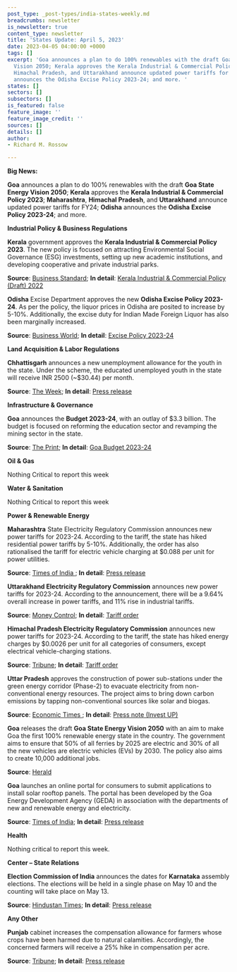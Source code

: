 ```yaml
---
post_type: _post-types/india-states-weekly.md
breadcrumbs: newsletter
is_newsletter: true
content_type: newsletter
title: 'States Update: April 5, 2023'
date: 2023-04-05 04:00:00 +0000
tags: []
excerpt: 'Goa announces a plan to do 100% renewables with the draft Goa State Energy
  Vision 2050; Kerala approves the Kerala Industrial & Commercial Policy 2023; Maharashtra,
  Himachal Pradesh, and Uttarakhand announce updated power tariffs for FY24; Odisha
  announces the Odisha Excise Policy 2023-24; and more. '
states: []
sectors: []
subsectors: []
is_featured: false
feature_image: ''
feature_image_credit: ''
sources: []
details: []
author:
- Richard M. Rossow

---
```

**Big News:**

**Goa** announces a plan to do 100% renewables with the draft **Goa State Energy Vision 2050**; **Kerala** approves the **Kerala Industrial & Commercial Policy 2023**; **Maharashtra**, **Himachal Pradesh**, and **Uttarakhand** announce updated power tariffs for FY24; **Odisha** announces the **Odisha** **Excise Policy 2023-24**; and more.

**Industrial Policy & Business Regulations**

**Kerala** government approves the **Kerala Industrial & Commercial Policy 2023**. The new policy is focused on attracting Environmental Social Governance (ESG) investments, setting up new academic institutions, and developing cooperative and private industrial parks.

**Source**: [Business Standard](https://www.business-standard.com/india-news/kerala-approves-new-industrial-policy-to-become-hub-of-developed-industries-123032900987_1.html); **In detail**: [Kerala Industrial & Commercial Policy (Draft) 2022](https://keralaindustry.org/images/2022/policy_book_V2_english.pdf)

**Odisha** Excise Department approves the new **Odisha Excise Policy 2023-24**. As per the policy, the liquor prices in Odisha are posited to increase by 5-10%. Additionally, the excise duty for Indian Made Foreign Liquor has also been marginally increased.

**Source**: [Business World](https://www.businessworld.in/article/Odisha-Announces-Excise-Policy-For-2023-24-Liquor-Prices-To-Go-Up-Beach-Shacks-To-Promote-Tourism-/31-03-2023-471262/); **In detail**: [Excise Policy 2023-24](https://excise.odisha.gov.in/sites/default/files/2023-03/Excise%20Policy%202023-24%20%282%29.pdf)

**Land Acquisition & Labor Regulations**

**Chhattisgarh** announces a new unemployment allowance for the youth in the state. Under the scheme, the educated unemployed youth in the state will receive INR 2500 (\~$30.44) per month.

**Source**: [The Week](https://www.theweek.in/news/india/2023/04/01/chhattisgarh-cm-baghel-launches-unemployment-allowance-scheme-socio-economic-survey.html); **In detail**: [Press release](https://acrobat.adobe.com/id/urn%3Aaaid%3Asc%3AVA6C2%3Aecb19f6d-1e7d-4fde-a0e3-c6f1d82482b7/?locale=en-US&viewer%21megaVerb=group-discover&filetype=application%2Fpdf)

**Infrastructure & Governance**

**Goa** announces the **Budget 2023-24**, with an outlay of $3.3 billion. The budget is focused on reforming the education sector and revamping the mining sector in the state.

**Source**: [The Print](https://theprint.in/india/goa-budget-banks-on-mining-resumption-to-up-income-focus-on-tourism-education/1482138/); **In detail**: [Goa Budget 2023-24](http://goabudget.gov.in/)

**Oil & Gas**

Nothing Critical to report this week

**Water & Sanitation**

Nothing Critical to report this week

**Power & Renewable Energy**

**Maharashtra** State Electricity Regulatory Commission announces new power tariffs for 2023-24. According to the tariff, the state has hiked residential power tariffs by 5-10%. Additionally, the order has also rationalised the tariff for electric vehicle charging at $0.088 per unit for power utilities.

**Source**: [Times of India ](https://timesofindia.indiatimes.com/city/mumbai/power-to-be-5-10-dearer-across-mumbai-from-today/articleshow/99157803.cms); **In detail**: [Press release](https://acrobat.adobe.com/id/urn:aaid:sc:VA6C2:3dd69bf0-5694-4075-aca6-ea834c1f5f03)

**Uttarakhand Electricity Regulatory Commission** announces new power tariffs for 2023-24. According to the announcement, there will be a 9.64% overall increase in power tariffs, and 11% rise in industrial tariffs.

**Source**: [Money Control](https://www.moneycontrol.com/news/india/double-whammy-for-power-water-consumers-in-uttarakhand-10346701.html); **In detail**: [Tariff order](https://uerc.gov.in/Tariff_Orders.html#2023-24)

**Himachal Pradesh Electricity Regulatory Commission** announces new power tariffs for 2023-24. According to the tariff, the state has hiked energy charges by $0.0026 per unit for all categories of consumers, except electrical vehicle-charging stations.

**Source**: [Tribune](https://www.tribuneindia.com/news/himachal/power-tariff-up-22-paise-unit-in-hp-493087); **In detail**: [Tariff order](https://hperc.org/new1/File/tohpsebl23.pdf)

**Uttar Pradesh** approves the construction of power sub-stations under the green energy corridor (Phase-2) to evacuate electricity from non-conventional energy resources. The project aims to bring down carbon emissions by tapping non-conventional sources like solar and biogas.

**Source**: [Economic Times ](https://energy.economictimes.indiatimes.com/news/power/uttar-pradesh-state-cabinet-nod-to-new-power-sub-stations/99111407); **In detail**: [Press note (Invest UP)](https://invest.up.gov.in/wp-content/uploads/2023/03/Government_300323.pdf)

**Goa** releases the draft **Goa State Energy Vision 2050** with an aim to make Goa the first 100% renewable energy state in the country. The government aims to ensure that 50% of all ferries by 2025 are electric and 30% of all the new vehicles are electric vehicles (EVs) by 2030. The policy also aims to create 10,000 additional jobs.

**Source**: [Herald](https://www.heraldgoa.in/Goa/Draft-%E2%80%98Goa-State-Energy-Vision-2050%E2%80%99-released/203033)

**Goa** launches an online portal for consumers to submit applications to install solar rooftop panels. The portal has been developed by the Goa Energy Development Agency (GEDA) in association with the departments of new and renewable energy and electricity.

**Source**: [Times of India](https://timesofindia.indiatimes.com/city/goa/soon-click-to-install-rooftop-solar-panels/articleshow/99155570.cms); **In detail**: [Press release](https://pib.gov.in/PressReleseDetailm.aspx?PMO=3&PRID=1912992)

**Health**

Nothing critical to report this week.

**Center – State Relations**

**Election Commission of India** announces the dates for **Karnataka** assembly elections. The elections will be held in a single phase on May 10 and the counting will take place on May 13.

**Source**: [Hindustan Times](https://www.hindustantimes.com/cities/bengaluru-news/karnataka-election-2023-check-out-list-of-key-candidates-101680079817350.html); **In detail**: [Press release](https://eci.gov.in/files/file/14863-general-election-to-legislative-assembly-of-karnataka-2023/)

**Any Other**

**Punjab** cabinet increases the compensation allowance for farmers whose crops have been harmed due to natural calamities. Accordingly, the concerned farmers will receive a 25% hike in compensation per acre.

**Source**: [Tribune](https://www.tribuneindia.com/news/punjab/cabinet-approves-25-hike-in-relief-to-farmers-493023); **In detail**: [Press release](http://diprpunjab.gov.in/?q=content/bhagwant-mann-government-swings-action-compensate-farmers-crop-loss)

